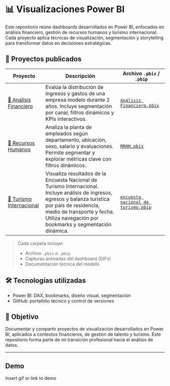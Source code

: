 # 📊 Visualizaciones Power BI

Este repositorio reúne dashboards desarrollados en Power BI, enfocados en análisis financiero, gestión de recursos humanos y turismo internacional. Cada proyecto aplica técnicas de visualización, segmentación y storytelling para transformar datos en decisiones estratégicas.

## 🚀 Proyectos publicados

| Proyecto | Descripción | Archivo `.pbix` / `.pbip` |
|---------|-------------|---------------------------|
| [📁 Análisis Financiero](https://github.com/fedegure/visualizaciones-powerbi/tree/main/Proyecto%20Analisis%20Financiero) | Evalúa la distribución de ingresos y gastos de una empresa modelo durante 2 años. Incluye segmentación por canal, filtros dinámicos y KPIs interactivos. | [`Análisis Financiero.pbix`](https://github.com/fedegure/visualizaciones-powerbi/blob/main/Proyecto%20Analisis%20Financiero/Analisis%20Financiero.pbix) |
| [📁 Recursos Humanos](https://github.com/fedegure/visualizaciones-powerbi/tree/main/Proyecto%20RRHH) | Analiza la planta de empleados según departamento, ubicación, sexo, salario y evaluaciones. Permite segmentar y explorar métricas clave con filtros dinámicos. | [`RRHH.pbix`](https://github.com/fedegure/visualizaciones-powerbi/blob/main/Proyecto%20RRHH/RRHH.pbix) |
| [📁 Turismo Internacional](https://github.com/fedegure/visualizaciones-powerbi/tree/main/Dashboard%20turismo%20internacional) | Visualiza resultados de la Encuesta Nacional de Turismo Internacional. Incluye análisis de ingresos, egresos y balanza turística por país de residencia, medio de transporte y fecha. Utiliza navegación por bookmarks y segmentación dinámica. | [`encuesta nacional de turismo.pbip`](https://github.com/fedegure/visualizaciones-powerbi/blob/main/Dashboard%20turismo%20internacional/encuesta%20nacional%20de%20turismo.pbip) |

> Cada carpeta incluye:
> - Archivo `.pbix` o `.pbip`
> - Capturas animadas del dashboard (GIFs)
> - Documentación técnica del modelo

## 🛠️ Tecnologías utilizadas

- Power BI: DAX, bookmarks, diseño visual, segmentación
- GitHub: portafolio técnico y control de versiones

## 📌 Objetivo

Documentar y compartir proyectos de visualización desarrollados en Power BI, aplicados a contextos financieros, de gestión de talento y turismo. Este repositorio forma parte de mi transición profesional hacia el análisis de datos.

---

## Demo

Insert gif or link to demo
